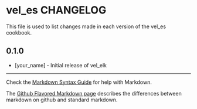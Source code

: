 # vel_es CHANGELOG

This file is used to list changes made in each version of the vel_es cookbook.

## 0.1.0
- [your_name] - Initial release of vel_elk

- - -
Check the [Markdown Syntax Guide](http://daringfireball.net/projects/markdown/syntax) for help with Markdown.

The [Github Flavored Markdown page](http://github.github.com/github-flavored-markdown/) describes the differences between markdown on github and standard markdown.
